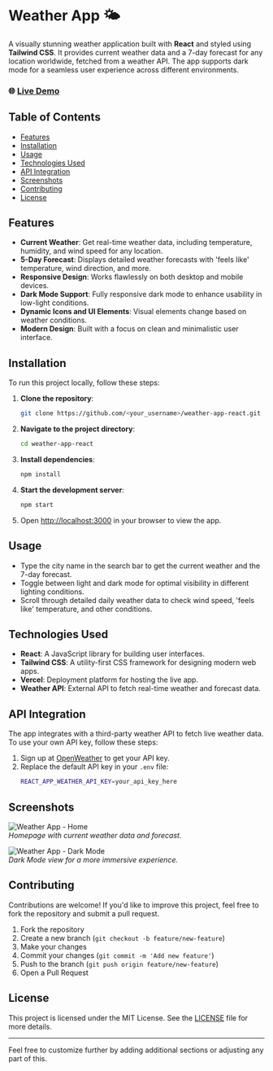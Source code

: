 # Weather App 🌤️

A visually stunning weather application built with **React** and styled using **Tailwind CSS**. It provides current weather data and a 7-day forecast for any location worldwide, fetched from a weather API. The app supports dark mode for a seamless user experience across different environments.

### 🌐 [Live Demo](https://weather-app-react-two-azure.vercel.app/)

## Table of Contents
- [Features](#features)
- [Installation](#installation)
- [Usage](#usage)
- [Technologies Used](#technologies-used)
- [API Integration](#api-integration)
- [Screenshots](#screenshots)
- [Contributing](#contributing)
- [License](#license)

## Features
- **Current Weather**: Get real-time weather data, including temperature, humidity, and wind speed for any location.
- **5-Day Forecast**: Displays detailed weather forecasts with 'feels like' temperature, wind direction, and more.
- **Responsive Design**: Works flawlessly on both desktop and mobile devices.
- **Dark Mode Support**: Fully responsive dark mode to enhance usability in low-light conditions.
- **Dynamic Icons and UI Elements**: Visual elements change based on weather conditions.
- **Modern Design**: Built with a focus on clean and minimalistic user interface.

## Installation

To run this project locally, follow these steps:

1. **Clone the repository**:
   ```bash
   git clone https://github.com/<your_username>/weather-app-react.git
   ```
2. **Navigate to the project directory**:
   ```bash
   cd weather-app-react
   ```
3. **Install dependencies**:
   ```bash
   npm install
   ```
4. **Start the development server**:
   ```bash
   npm start
   ```
5. Open [http://localhost:3000](http://localhost:3000) in your browser to view the app.

## Usage

- Type the city name in the search bar to get the current weather and the 7-day forecast.
- Toggle between light and dark mode for optimal visibility in different lighting conditions.
- Scroll through detailed daily weather data to check wind speed, 'feels like' temperature, and other conditions.

## Technologies Used

- **React**: A JavaScript library for building user interfaces.
- **Tailwind CSS**: A utility-first CSS framework for designing modern web apps.
- **Vercel**: Deployment platform for hosting the live app.
- **Weather API**: External API to fetch real-time weather and forecast data.

## API Integration

The app integrates with a third-party weather API to fetch live weather data. To use your own API key, follow these steps:

1. Sign up at [OpenWeather](https://openweathermap.org/) to get your API key.
2. Replace the default API key in your `.env` file:
   ```bash
   REACT_APP_WEATHER_API_KEY=your_api_key_here
   ```

## Screenshots

![Weather App - Home](https://via.placeholder.com/600x400)  
*Homepage with current weather data and forecast.*

![Weather App - Dark Mode](https://via.placeholder.com/600x400)  
*Dark Mode view for a more immersive experience.*

## Contributing

Contributions are welcome! If you'd like to improve this project, feel free to fork the repository and submit a pull request.

1. Fork the repository
2. Create a new branch (`git checkout -b feature/new-feature`)
3. Make your changes
4. Commit your changes (`git commit -m 'Add new feature'`)
5. Push to the branch (`git push origin feature/new-feature`)
6. Open a Pull Request

## License

This project is licensed under the MIT License. See the [LICENSE](LICENSE) file for more details.

---

Feel free to customize further by adding additional sections or adjusting any part of this.
